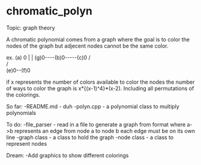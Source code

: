 # chromatic_polyn

Topic: graph theory

A chromatic polynomial comes from a graph where the goal is to color the nodes of the graph 
but adjecent nodes cannot be the same color.

ex. 
       (a) 0
           |
           |
(g)0----(b)0-----(c)0
          / \
         /   \
     (e)0--(f)0
     
if x represents the number of colors available to color the nodes the number of ways to color the graph 
is x*{(x-1)^4}*(x-2). Including all permutations of the colorings.

So far:
  -README.md - duh
  -polyn.cpp - a polynomial class to multiply polynomials
  
To do:
  -file_parser - read in a file to generate a graph from format where a->b represents an edge from node a to node b
                 each edge must be on its own line
  -graph class - a class to hold the graph
  -node class  - a class to represent nodes 
  
Dream:
  -Add graphics to show different colorings
